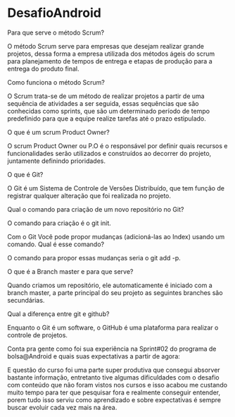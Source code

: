 # DesafioAndroid

Para que serve o método Scrum?
<p>
	O método Scrum serve para empresas que desejam realizar grande projetos, dessa forma a empresa utilizada dos métodos ágeis do scrum para planejamento de tempos de entrega e etapas de produção para a entrega do produto final. 
	
<p>
<p>
Como funciona o método Scrum?
<p>
	O Scrum trata-se de um método de realizar projetos a partir de uma sequência de atividades a ser seguida, essas sequências que são conhecidas como sprints, que são um determinado período de tempo predefinido para que a equipe realize tarefas até o prazo estipulado.

<p>
<p>
O que é um scrum Product Owner?
<p>
	O scrum Product Owner ou P.O é o responsável por definir quais recursos e funcionalidades serão utilizados e construídos ao decorrer do projeto, juntamente definindo prioridades.
	
<p>
<p>

O que é Git?
<p>
	O Git é um Sistema de Controle de Versões Distribuído, que tem função de registrar qualquer alteração que foi realizada no projeto.
	
<p>
<p>

Qual o comando para criação de um novo repositório no Git?
<p>
	O comando para criação é o git init.

<p>
<p>

Com o Git Você pode propor mudanças (adicioná-las ao Index) usando um comando. Qual é esse comando?
<p>
	O comando para propor essas mudanças seria o git add -p.

<p>
<p>

O que é a Branch master e para que serve?
<p>
	Quando criamos um repositório, ele automaticamente é iniciado com a branch master, a parte principal do seu projeto as seguintes branches são secundárias.
	
<p>
<p>

Qual a diferença entre git e github?
<p>
Enquanto o Git é um software, o GitHub é uma plataforma para realizar o controle de projetos.

<p>
<p>

Conta pra gente como foi sua experiência na Sprint#02 do programa de bolsa@Android e quais suas expectativas a partir de agora:
<p>
	E questão do curso foi uma parte super produtiva que consegui absorver bastante informação, entretanto tive algumas dificuldades com o desafio com conteúdo que não foram vistos nos cursos e isso acabou me custando muito tempo para ter que pesquisar fora e realmente conseguir entender, porem tudo isso serviu como aprendizado e sobre expectativas é sempre buscar evoluir cada vez mais na área.


